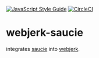 [![JavaScript Style Guide](https://img.shields.io/badge/code_style-standard-brightgreen.svg)](https://standardjs.com) [![CircleCI](https://circleci.com/gh/cdaringe/webjerk.svg?style=svg)](https://circleci.com/gh/cdaringe/webjerk)

# webjerk-saucie

integrates [saucie](https://www.npmjs.com/package/saucie) into [webjerk](https://github.com/cdaringe/webjerk).
